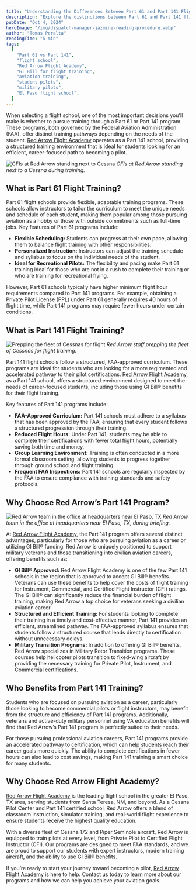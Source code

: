 ```yaml
---
title: "Understanding the Differences Between Part 61 and Part 141 Flight Schools"
description: "Explore the distinctions between Part 61 and Part 141 flight schools and how Red Arrow Flight Academy provides the best training options for aspiring pilots using the structured Part 141 approach."
pubDate: "Oct 4, 2024"
heroImage: "/img/dispatch-manager-jazmine-reading-procedure.webp"
author: "Tomas Peralta"
readingTime: "5 min"
tags:
  [
    "Part 61 vs Part 141",
    "flight school",
    "Red Arrow Flight Academy",
    "GI Bill for flight training",
    "aviation training",
    "student pilots",
    "military pilots",
    "El Paso flight school",
  ]
---
```


When selecting a flight school, one of the most important decisions you’ll make is whether to pursue training through a Part 61 or Part 141 program. These programs, both governed by the Federal Aviation Administration (FAA), offer distinct training pathways depending on the needs of the student. [Red Arrow Flight Academy](https://www.flyredarrow.com/) operates as a Part 141 school, providing a structured training environment that is ideal for students looking for an efficient, career-focused path to becoming a pilot.

![CFIs at Red Arrow standing next to Cessna](/img/cfis-at-red-arrow-standing-next-to-cessna.webp)
_CFIs at Red Arrow standing next to a Cessna during training._

## What is Part 61 Flight Training?

Part 61 flight schools provide flexible, adaptable training programs. These schools allow instructors to tailor the curriculum to meet the unique needs and schedule of each student, making them popular among those pursuing aviation as a hobby or those with outside commitments such as full-time jobs. Key features of Part 61 programs include:

- **Flexible Scheduling:** Students can progress at their own pace, allowing them to balance flight training with other responsibilities.
- **Personalized Instruction:** Instructors can adjust the training schedule and syllabus to focus on the individual needs of the student.
- **Ideal for Recreational Pilots:** The flexibility and pacing make Part 61 training ideal for those who are not in a rush to complete their training or who are training for recreational flying.

However, Part 61 schools typically have higher minimum flight hour requirements compared to Part 141 programs. For example, obtaining a Private Pilot License (PPL) under Part 61 generally requires 40 hours of flight time, while Part 141 programs may require fewer hours under certain conditions.

## What is Part 141 Flight Training?

![Prepping the fleet of Cessnas for flight](/img/prepping-the-fleet-of-cessnas.webp)
_Red Arrow staff prepping the fleet of Cessnas for flight training._

Part 141 flight schools follow a structured, FAA-approved curriculum. These programs are ideal for students who are looking for a more regimented and accelerated pathway to their pilot certifications. [Red Arrow Flight Academy](https://www.flyredarrow.com/enrollment), as a Part 141 school, offers a structured environment designed to meet the needs of career-focused students, including those using GI Bill® benefits for their flight training.

Key features of Part 141 programs include:

- **FAA-Approved Curriculum:** Part 141 schools must adhere to a syllabus that has been approved by the FAA, ensuring that every student follows a structured progression through their training.
- **Reduced Flight Hours:** Under Part 141, students may be able to complete their certifications with fewer total flight hours, potentially saving both time and money.
- **Group Learning Environment:** Training is often conducted in a more formal classroom setting, allowing students to progress together through ground school and flight training.
- **Frequent FAA Inspections:** Part 141 schools are regularly inspected by the FAA to ensure compliance with training standards and safety protocols.

## Why Choose Red Arrow’s Part 141 Program?

![Red Arrow team in the office at headquarters near El Paso, TX](/img/red-arrow-team-in-office-at-headquarters-near-el-paso-tx.webp)
_Red Arrow team in the office at headquarters near El Paso, TX, during briefing._

At [Red Arrow Flight Academy](https://www.flyredarrow.com/flight-programs/military-rotor-transition), the Part 141 program offers several distinct advantages, particularly for those who are pursuing aviation as a career or utilizing GI Bill® funding. Red Arrow is uniquely positioned to support military veterans and those transitioning into civilian aviation careers, offering benefits such as:

- **GI Bill® Approved:** Red Arrow Flight Academy is one of the few Part 141 schools in the region that is approved to accept GI Bill® benefits. Veterans can use these benefits to help cover the costs of flight training for Instrument, Commercial, and Certified Flight Instructor (CFI) ratings. The GI Bill® can significantly reduce the financial burden of flight training, making Red Arrow a top choice for veterans seeking a civilian aviation career.
- **Structured and Efficient Training:** For students looking to complete their training in a timely and cost-effective manner, Part 141 provides an efficient, streamlined pathway. The FAA-approved syllabus ensures that students follow a structured course that leads directly to certification without unnecessary delays.
- **Military Transition Programs:** In addition to offering GI Bill® benefits, Red Arrow specializes in Military Rotor Transition programs. These courses help helicopter pilots transition to fixed-wing aircraft by providing the necessary training for Private Pilot, Instrument, and Commercial certifications.

## Who Benefits from Part 141 Training?

Students who are focused on pursuing aviation as a career, particularly those looking to become commercial pilots or flight instructors, may benefit from the structure and efficiency of Part 141 programs. Additionally, veterans and active-duty military personnel using VA education benefits will find that Red Arrow’s Part 141 program is perfectly suited to their needs.

For those pursuing professional aviation careers, Part 141 programs provide an accelerated pathway to certification, which can help students reach their career goals more quickly. The ability to complete certifications in fewer hours can also lead to cost savings, making Part 141 training a smart choice for many students.

## Why Choose Red Arrow Flight Academy?

[Red Arrow Flight Academy](https://www.flyredarrow.com/) is the leading flight school in the greater El Paso, TX area, serving students from Santa Teresa, NM, and beyond. As a Cessna Pilot Center and Part 141 certified school, Red Arrow offers a blend of classroom instruction, simulator training, and real-world flight experience to ensure students receive the highest quality education.

With a diverse fleet of Cessna 172 and Piper Seminole aircraft, Red Arrow is equipped to train pilots at every level, from Private Pilot to Certified Flight Instructor (CFI). Our programs are designed to meet FAA standards, and we are proud to support our students with expert instructors, modern training aircraft, and the ability to use GI Bill® benefits.

If you’re ready to start your journey toward becoming a pilot, [Red Arrow Flight Academy](https://www.flyredarrow.com/discovery-flight) is here to help. Contact us today to learn more about our programs and how we can help you achieve your aviation goals.
